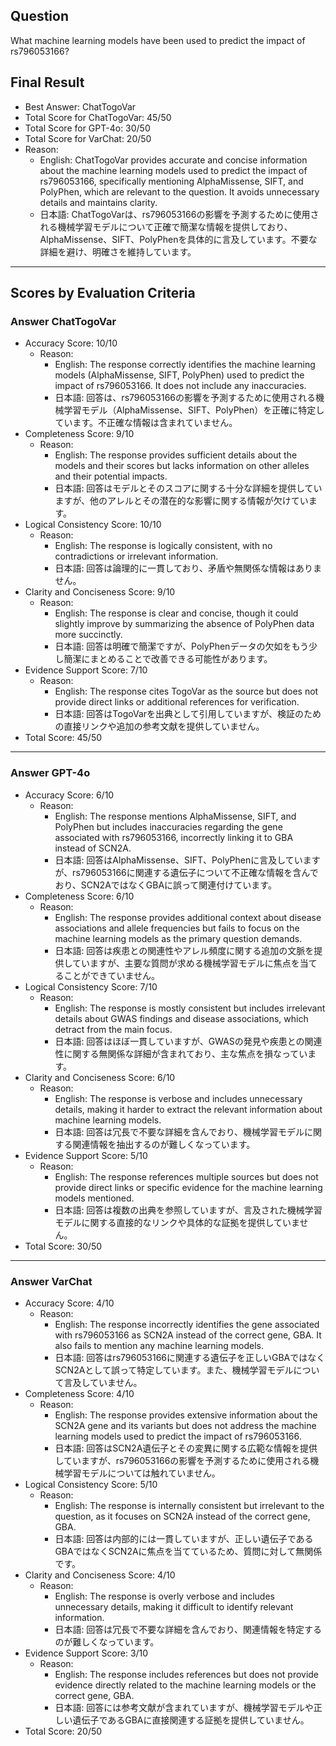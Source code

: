## Question

What machine learning models have been used to predict the impact of rs796053166?

## Final Result

- Best Answer: ChatTogoVar
- Total Score for ChatTogoVar: 45/50
- Total Score for GPT-4o: 30/50
- Total Score for VarChat: 20/50
- Reason:
  - English: ChatTogoVar provides accurate and concise information about the machine learning models used to predict the impact of rs796053166, specifically mentioning AlphaMissense, SIFT, and PolyPhen, which are relevant to the question. It avoids unnecessary details and maintains clarity.
  - 日本語: ChatTogoVarは、rs796053166の影響を予測するために使用される機械学習モデルについて正確で簡潔な情報を提供しており、AlphaMissense、SIFT、PolyPhenを具体的に言及しています。不要な詳細を避け、明確さを維持しています。

---

## Scores by Evaluation Criteria

### Answer ChatTogoVar
- Accuracy Score: 10/10
  - Reason: 
    - English: The response correctly identifies the machine learning models (AlphaMissense, SIFT, PolyPhen) used to predict the impact of rs796053166. It does not include any inaccuracies.
    - 日本語: 回答は、rs796053166の影響を予測するために使用される機械学習モデル（AlphaMissense、SIFT、PolyPhen）を正確に特定しています。不正確な情報は含まれていません。
- Completeness Score: 9/10
  - Reason: 
    - English: The response provides sufficient details about the models and their scores but lacks information on other alleles and their potential impacts.
    - 日本語: 回答はモデルとそのスコアに関する十分な詳細を提供していますが、他のアレルとその潜在的な影響に関する情報が欠けています。
- Logical Consistency Score: 10/10
  - Reason: 
    - English: The response is logically consistent, with no contradictions or irrelevant information.
    - 日本語: 回答は論理的に一貫しており、矛盾や無関係な情報はありません。
- Clarity and Conciseness Score: 9/10
  - Reason: 
    - English: The response is clear and concise, though it could slightly improve by summarizing the absence of PolyPhen data more succinctly.
    - 日本語: 回答は明確で簡潔ですが、PolyPhenデータの欠如をもう少し簡潔にまとめることで改善できる可能性があります。
- Evidence Support Score: 7/10
  - Reason: 
    - English: The response cites TogoVar as the source but does not provide direct links or additional references for verification.
    - 日本語: 回答はTogoVarを出典として引用していますが、検証のための直接リンクや追加の参考文献を提供していません。
- Total Score: 45/50

---

### Answer GPT-4o
- Accuracy Score: 6/10
  - Reason: 
    - English: The response mentions AlphaMissense, SIFT, and PolyPhen but includes inaccuracies regarding the gene associated with rs796053166, incorrectly linking it to GBA instead of SCN2A.
    - 日本語: 回答はAlphaMissense、SIFT、PolyPhenに言及していますが、rs796053166に関連する遺伝子について不正確な情報を含んでおり、SCN2AではなくGBAに誤って関連付けています。
- Completeness Score: 6/10
  - Reason: 
    - English: The response provides additional context about disease associations and allele frequencies but fails to focus on the machine learning models as the primary question demands.
    - 日本語: 回答は疾患との関連性やアレル頻度に関する追加の文脈を提供していますが、主要な質問が求める機械学習モデルに焦点を当てることができていません。
- Logical Consistency Score: 7/10
  - Reason: 
    - English: The response is mostly consistent but includes irrelevant details about GWAS findings and disease associations, which detract from the main focus.
    - 日本語: 回答はほぼ一貫していますが、GWASの発見や疾患との関連性に関する無関係な詳細が含まれており、主な焦点を損なっています。
- Clarity and Conciseness Score: 6/10
  - Reason: 
    - English: The response is verbose and includes unnecessary details, making it harder to extract the relevant information about machine learning models.
    - 日本語: 回答は冗長で不要な詳細を含んでおり、機械学習モデルに関する関連情報を抽出するのが難しくなっています。
- Evidence Support Score: 5/10
  - Reason: 
    - English: The response references multiple sources but does not provide direct links or specific evidence for the machine learning models mentioned.
    - 日本語: 回答は複数の出典を参照していますが、言及された機械学習モデルに関する直接的なリンクや具体的な証拠を提供していません。
- Total Score: 30/50

---

### Answer VarChat
- Accuracy Score: 4/10
  - Reason: 
    - English: The response incorrectly identifies the gene associated with rs796053166 as SCN2A instead of the correct gene, GBA. It also fails to mention any machine learning models.
    - 日本語: 回答はrs796053166に関連する遺伝子を正しいGBAではなくSCN2Aとして誤って特定しています。また、機械学習モデルについて言及していません。
- Completeness Score: 4/10
  - Reason: 
    - English: The response provides extensive information about the SCN2A gene and its variants but does not address the machine learning models used to predict the impact of rs796053166.
    - 日本語: 回答はSCN2A遺伝子とその変異に関する広範な情報を提供していますが、rs796053166の影響を予測するために使用される機械学習モデルについては触れていません。
- Logical Consistency Score: 5/10
  - Reason: 
    - English: The response is internally consistent but irrelevant to the question, as it focuses on SCN2A instead of the correct gene, GBA.
    - 日本語: 回答は内部的には一貫していますが、正しい遺伝子であるGBAではなくSCN2Aに焦点を当てているため、質問に対して無関係です。
- Clarity and Conciseness Score: 4/10
  - Reason: 
    - English: The response is overly verbose and includes unnecessary details, making it difficult to identify relevant information.
    - 日本語: 回答は冗長で不要な詳細を含んでおり、関連情報を特定するのが難しくなっています。
- Evidence Support Score: 3/10
  - Reason: 
    - English: The response includes references but does not provide evidence directly related to the machine learning models or the correct gene, GBA.
    - 日本語: 回答には参考文献が含まれていますが、機械学習モデルや正しい遺伝子であるGBAに直接関連する証拠を提供していません。
- Total Score: 20/50